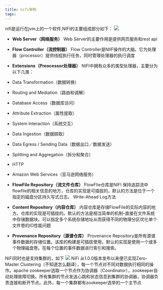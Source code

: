 ```yaml
---
title: nifi架构
tags:
---
```


nifi是运行在jvm上的一个软件,NIFI的主要组成部分如下：
![](https://nifi.apache.org/docs/nifi-docs/html/images/zero-master-node.png)

- **Web Server（网络服务）**
  Web Server的主要作用是提供网页服务和rest api

- **Flow Controller（流控制器）**
  Flow Controller是NIIF操作的大脑。它为处理器（processor）提供线程执行任务，同时管理处理器的执行调度

- **Extensions（Preocessor处理器）**
 NIFI中拥有众多的类型处理器，主要分为以下几类：
 - Data Transformation（数据转换）
 - Routing and Mediation（路由和调解）
 - Database Access（数据库访问）
 - Attribute Extraction（属性提取）
 - System Interaction（系统交互）
 - Data Ingestion（数据撷取）
 - Data Egress / Sending Data（数据出口／数据发送）
 - Splitting and Aggregation（拆分和聚合）
 - HTTP
 - Amazon Web Services（亚马逊网络服务）

- **FlowFile Repository（流文件仓库）**
 FlowFlie仓库是NIFI 保持追踪流中flowfile的相关信息的地方，仓库的实现是可插拔的，默认的方法是位于一个指定的磁盘分区持久写式日志。 Write-Ahead Log方法

- **Content Repository（内容仓库）**
 内容仓库是存储FlowFile的实际内容的地方。仓库的实现是可插拔的。默认的方法是相当简单的机制-直接在文件系统中存储数据块。可以指定多个系统存储地址从而获得不同的物理分区优化单个文件卷的IO性能问题
 
- **Provenance Repository（源谱仓库）**
 Provenance Repository是所有源谱事件数据的存储位置。该库的构建是可插拔使用，默认的实现是使用一个或多个物理磁盘卷。在每个位置的事件数据进行索引和搜索。

NiFi同时也是支持集群的，如下
![](https://nifi.apache.org/docs/nifi-docs/html/images/zero-master-cluster.png)
NiFi 从1.0.0版本发布以来便已实现Zero-Master Clustering（不知道怎么翻译），每一个节点对不同对数据执行相同的操作。apache zookeeper选取一个节点作为协调器（Coordinator），zookeeper自动处理故障切换。所有集群的节点发送心跳和状态信息到集群的协调器，协调器负责连接和断开节点。此外，每一个集群都有zookeeper选举的一个主节点